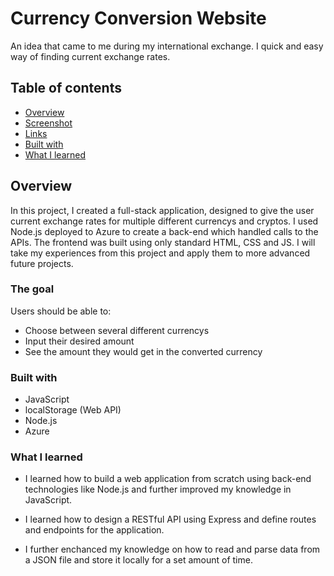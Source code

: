 # Currency Conversion Website

An idea that came to me during my international exchange. I quick and easy way of finding current exchange rates. 

## Table of contents

  - [Overview](#overview)
  - [Screenshot](#screenshot)
  - [Links](#links)
  - [Built with](#built-with)
  - [What I learned](#what-i-learned)

## Overview

In this project, I created a full-stack application, designed to give the user current exchange rates for multiple different currencys and cryptos. I used Node.js deployed to Azure to create a back-end which handled calls to the APIs. The frontend was built using only standard HTML, CSS and JS. I will take my experiences from this project and apply them to more advanced future projects.
                                                                                     
### The goal

Users should be able to:

- Choose between several different currencys
- Input their desired amount
- See the amount they would get in the converted currency


### Built with

- JavaScript
- localStorage (Web API)
- Node.js
- Azure

### What I learned

- I learned how to build a web application from scratch using back-end technologies like Node.js and further improved my knowledge in JavaScript. 

- I learned how to design a RESTful API using Express and define routes and endpoints for the application.

- I further enchanced my knowledge on how to read and parse data from a JSON file and store it locally for a set amount of time. 
